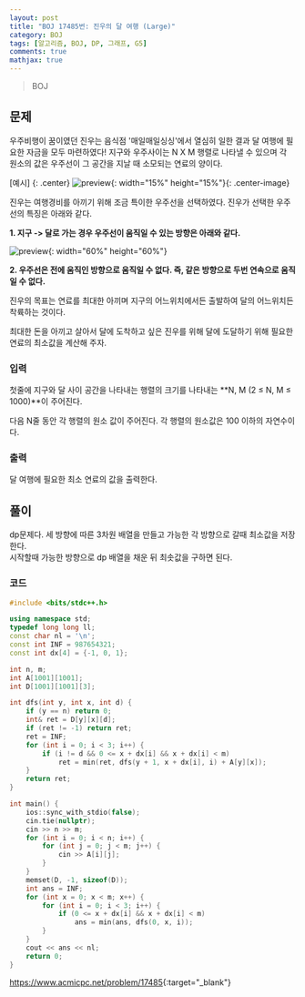 ```yaml
---
layout: post
title: "BOJ 17485번: 진우의 달 여행 (Large)"
category: BOJ
tags: [알고리즘, BOJ, DP, 그래프, G5]
comments: true
mathjax: true
---
```


> BOJ

## 문제
우주비행이 꿈이였던 진우는 음식점 '매일매일싱싱'에서 열심히 일한 결과 달 여행에 필요한 자금을 모두 마련하였다! 지구와 우주사이는 N X M 행렬로 나타낼 수 있으며 각 원소의 값은 우주선이 그 공간을 지날 때 소모되는 연료의 양이다.

[예시]
{: .center}
![preview](https://upload.acmicpc.net/9e155c65-43ea-492b-af73-d3f9f9c9dc44/-/preview/){: width="15%" height="15%"}{: .center-image}

진우는 여행경비를 아끼기 위해 조금 특이한 우주선을 선택하였다. 진우가 선택한 우주선의 특징은 아래와 같다.

**1. 지구 -> 달로 가는 경우 우주선이 움직일 수 있는 방향은 아래와 같다.**

![preview](https://user-images.githubusercontent.com/46953532/114382586-7b0a4580-9bc7-11eb-842f-4547cef590dd.png){: width="60%" height="60%"}

**2. 우주선은 전에 움직인 방향으로 움직일 수 없다. 즉, 같은 방향으로 두번 연속으로 움직일 수 없다.**

진우의 목표는 연료를 최대한 아끼며 지구의 어느위치에서든 출발하여 달의 어느위치든 착륙하는 것이다.

최대한 돈을 아끼고 살아서 달에 도착하고 싶은 진우를 위해 달에 도달하기 위해 필요한 연료의 최소값을 계산해 주자.

### 입력
첫줄에 지구와 달 사이 공간을 나타내는 행렬의 크기를 나타내는 **N, M (2 ≤ N, M ≤ 1000)**이 주어진다.

다음 N줄 동안 각 행렬의 원소 값이 주어진다. 각 행렬의 원소값은 100 이하의 자연수이다.


### 출력
달 여행에 필요한 최소 연료의 값을 출력한다.

## 풀이
dp문제다. 세 방향에 따른 3차원 배열을 만들고 가능한 각 방향으로 갈때 최소값을 저장한다.<br>
시작할때 가능한 방향으로 dp 배열을 채운 뒤 최솟값을 구하면 된다.

### 코드
```c++
#include <bits/stdc++.h>

using namespace std;
typedef long long ll;
const char nl = '\n';
const int INF = 987654321;
const int dx[4] = {-1, 0, 1};

int n, m;
int A[1001][1001];
int D[1001][1001][3];

int dfs(int y, int x, int d) {
    if (y == n) return 0;
    int& ret = D[y][x][d];
    if (ret != -1) return ret;
    ret = INF;
    for (int i = 0; i < 3; i++) {
        if (i != d && 0 <= x + dx[i] && x + dx[i] < m)
            ret = min(ret, dfs(y + 1, x + dx[i], i) + A[y][x]);
    }
    return ret;
}

int main() {
    ios::sync_with_stdio(false);
    cin.tie(nullptr);
    cin >> n >> m;
    for (int i = 0; i < n; i++) {
        for (int j = 0; j < m; j++) {
            cin >> A[i][j];
        }
    }
    memset(D, -1, sizeof(D));
    int ans = INF;
    for (int x = 0; x < m; x++) {
        for (int i = 0; i < 3; i++) {
            if (0 <= x + dx[i] && x + dx[i] < m)
                ans = min(ans, dfs(0, x, i));
        }
    }
    cout << ans << nl;
    return 0;
}

```

<https://www.acmicpc.net/problem/17485>{:target="_blank"}
